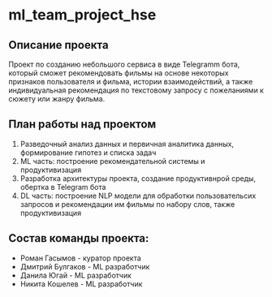 # ml_team_project_hse

## Описание проекта
Проект по созданию небольшого сервиса в виде Telegramm бота, который сможет рекомендовать фильмы на основе некоторых признаков пользователя и фильма, истории взаимодействий, а также индивидуальная рекомендация по текстовому запросу с пожеланиями к сюжету или жанру фильма.

## План работы над проектом
1. Разведочный анализ данных и первичная аналитика данных, формирование гипотез и списка задач
2. ML часть: построение рекомендательной системы и продуктивизация
3. Разработка архитектуры проекта, создание продуктивнрой среды, обертка в Telegram бота
3. DL часть: построение NLP модели для обработки пользовательсих запросов и рекомендации им фильмы по набору слов, также продуктивизация

## Состав команды проекта:
- Роман Гасымов - куратор проекта
- Дмитрий Булгаков - ML разработчик
- Данила Югай - ML разработчик
- Никита Кошелев - ML разработчик
